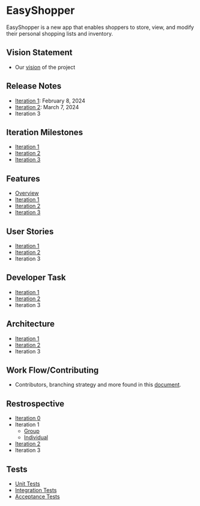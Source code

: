 # EasyShopper
EasyShopper is a new app that enables shoppers to store, view, and modify their personal shopping lists and inventory. 

## Vision Statement
- Our [vision](https://code.cs.umanitoba.ca/comp3350-winter2024/lethalcompany-a01-13/-/blob/main/Documents/VisionStatement.md) of the project

## Release Notes
- [Iteration 1](https://code.cs.umanitoba.ca/comp3350-winter2024/lethalcompany-a01-13/-/blob/main/Documents/Iteration%201/Iteration_1_Release_Notes.md): February 8, 2024
- [Iteration 2](https://code.cs.umanitoba.ca/comp3350-winter2024/lethalcompany-a01-13/-/blob/main/Documents/Iteration%202/Iteration_2_Release_Notes.md?ref_type=heads): March 7, 2024
- Iteration 3

## Iteration Milestones 
- [Iteration 1](https://code.cs.umanitoba.ca/comp3350-winter2024/lethalcompany-a01-13/-/milestones/11#tab-issues)
- [Iteration 2](https://code.cs.umanitoba.ca/comp3350-winter2024/lethalcompany-a01-13/-/milestones/12#tab-issues)
- [Iteration 3](https://code.cs.umanitoba.ca/comp3350-winter2024/lethalcompany-a01-13/-/milestones/13#tab-issues)

## Features
- [Overview](https://code.cs.umanitoba.ca/comp3350-winter2024/lethalcompany-a01-13/-/issues/?sort=created_date&state=all&label_name%5B%5D=Feature&first_page_size=20)
- [Iteration 1](https://code.cs.umanitoba.ca/comp3350-winter2024/lethalcompany-a01-13/-/issues/?sort=created_date&state=all&label_name%5B%5D=Feature&milestone_title=Iteration%201&first_page_size=20)
- [Iteration 2](https://code.cs.umanitoba.ca/comp3350-winter2024/lethalcompany-a01-13/-/issues/?sort=created_date&state=all&label_name%5B%5D=Feature&milestone_title=Iteration%202&first_page_size=20) 
- [Iteration 3](https://code.cs.umanitoba.ca/comp3350-winter2024/lethalcompany-a01-13/-/issues/?sort=created_date&state=all&label_name%5B%5D=Feature&milestone_title=Iteration%203&first_page_size=20)

## User Stories
- [Iteration 1](https://code.cs.umanitoba.ca/comp3350-winter2024/lethalcompany-a01-13/-/issues/?sort=created_date&state=all&label_name%5B%5D=User%20Stories&milestone_title=Iteration%201&first_page_size=20)
- [Iteration 2](https://code.cs.umanitoba.ca/comp3350-winter2024/lethalcompany-a01-13/-/issues/?sort=created_date&state=opened&label_name%5B%5D=User%20Stories&milestone_title=Iteration%202&first_page_size=20)
- Iteration 3

## Developer Task
- [Iteration 1](https://code.cs.umanitoba.ca/comp3350-winter2024/lethalcompany-a01-13/-/issues/?sort=created_date&state=all&label_name%5B%5D=Dev%20Task&milestone_title=Iteration%201&first_page_size=20)
- [Iteration 2](https://code.cs.umanitoba.ca/comp3350-winter2024/lethalcompany-a01-13/-/issues/?sort=created_date&state=opened&milestone_title=Iteration%202&label_name%5B%5D=Dev%20Task&first_page_size=20)
- Iteration 3

## Architecture
- [Iteration 1](https://code.cs.umanitoba.ca/comp3350-winter2024/lethalcompany-a01-13/-/blob/main/Documents/Iteration%201/Architecture%20Diagram/Iteration%201%20Architecture%20Diagram%20Final.md?ref_type=heads)
- [Iteration 2](https://code.cs.umanitoba.ca/comp3350-winter2024/lethalcompany-a01-13/-/blob/main/Documents/Iteration%202/Iteration_2_Architecture_Diagram.png)
- Iteration 3

## Work Flow/Contributing
- Contributors, branching strategy and more found in this [document](https://code.cs.umanitoba.ca/comp3350-winter2024/lethalcompany-a01-13/-/blob/main/Documents/Iteration%201/Contributing.md).

## Restrospective 
- [Iteration 0](https://code.cs.umanitoba.ca/comp3350-winter2024/lethalcompany-a01-13/-/blob/main/Documents/Iteration0Retrospective.md)
- Iteration 1
    * [Group](https://code.cs.umanitoba.ca/comp3350-winter2024/lethalcompany-a01-13/-/blob/main/Documents/Iteration%201/Retrospective/Iteration1_GroupRetrospective.md?ref_type=heads)
    * [Individual](https://code.cs.umanitoba.ca/comp3350-winter2024/lethalcompany-a01-13/-/blob/main/Documents/Iteration%201/Retrospective/Iteration1_IndividualRetrospective.md?ref_type=heads)
- [Iteration 2](https://code.cs.umanitoba.ca/comp3350-winter2024/lethalcompany-a01-13/-/blob/main/Documents/Iteration%202/Iteration_2_Retrospective.md?ref_type=heads)
- Iteration 3

## Tests
- [Unit Tests](https://code.cs.umanitoba.ca/comp3350-winter2024/lethalcompany-a01-13/-/blob/main/app/src/test/java/com/example/easyshopper/AllUnitTests.java?ref_type=heads)
- [Integration Tests](https://code.cs.umanitoba.ca/comp3350-winter2024/lethalcompany-a01-13/-/blob/main/app/src/test/java/com/example/easyshopper/AllIntegrationTests.java?ref_type=heads)
- [Acceptance Tests](https://code.cs.umanitoba.ca/comp3350-winter2024/lethalcompany-a01-13/-/blob/main/app/src/androidTest/java/com/example/easyshopper/AllAcceptanceTests.java?ref_type=heads)
